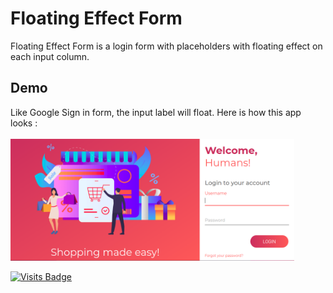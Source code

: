 # Floating Effect Form

Floating Effect Form is a login form with placeholders with floating effect on each input column. 

## Demo
Like Google Sign in form, the input label will float. Here is how this app looks : <br><br>
<img src="https://raw.githubusercontent.com/kevinadhiguna/floating-effect-form/master/demo/1.png" width="90%"></img>

[![Visits Badge](https://badges.pufler.dev/visits/kevinadhiguna/floating-effect-form)](https://github.com/kevinadhiguna)

